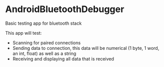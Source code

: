 # AndroidBluetoothDebugger
<p>
Basic testing app for bluetooth stack

This app will test:
</p>
<ul>
    <li> Scanning for paired connections </li>
    <li> Sending data to connection, this data will be numerical (1 byte, 1 word, an int, float) as well as a string </li>
    <li> Receiving and displaying all data that is received </li>
</ul>